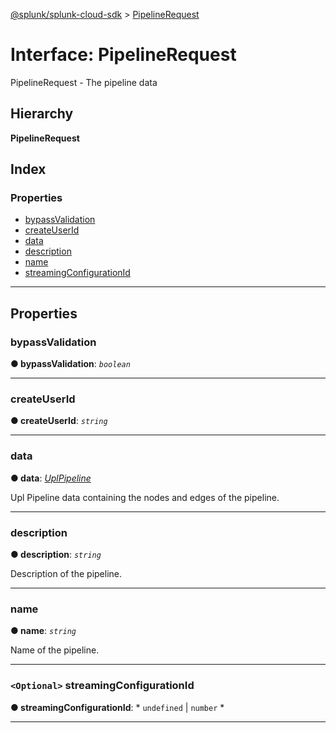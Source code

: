 [@splunk/splunk-cloud-sdk](../README.md) > [PipelineRequest](../interfaces/pipelinerequest.md)

# Interface: PipelineRequest

PipelineRequest - The pipeline data

## Hierarchy

**PipelineRequest**

## Index

### Properties

* [bypassValidation](pipelinerequest.md#bypassvalidation)
* [createUserId](pipelinerequest.md#createuserid)
* [data](pipelinerequest.md#data)
* [description](pipelinerequest.md#description)
* [name](pipelinerequest.md#name)
* [streamingConfigurationId](pipelinerequest.md#streamingconfigurationid)

---

## Properties

<a id="bypassvalidation"></a>

###  bypassValidation

**● bypassValidation**: *`boolean`*

___
<a id="createuserid"></a>

###  createUserId

**● createUserId**: *`string`*

___
<a id="data"></a>

###  data

**● data**: *[UplPipeline](uplpipeline.md)*

Upl Pipeline data containing the nodes and edges of the pipeline.

___
<a id="description"></a>

###  description

**● description**: *`string`*

Description of the pipeline.

___
<a id="name"></a>

###  name

**● name**: *`string`*

Name of the pipeline.

___
<a id="streamingconfigurationid"></a>

### `<Optional>` streamingConfigurationId

**● streamingConfigurationId**: * `undefined` &#124; `number`
*

___

